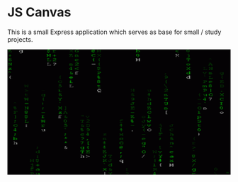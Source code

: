 # JS Canvas

This is a small Express application which serves as base for small / study projects.

![alt text](public/images/thematrix.gif "welcome")
